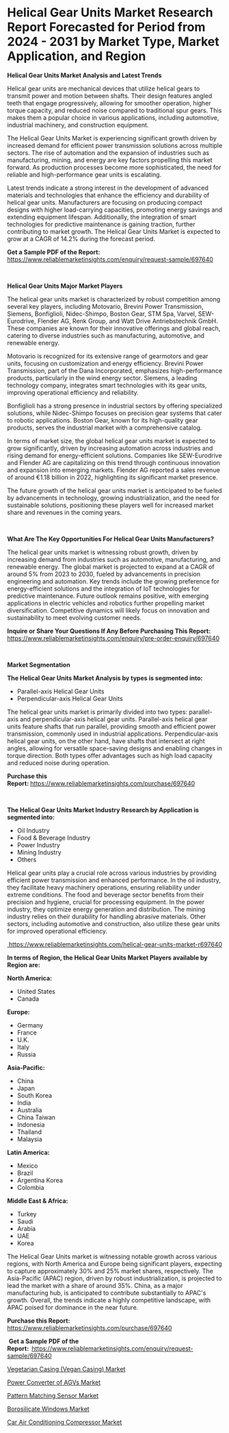 <p><h1>Helical Gear Units Market Research Report Forecasted for Period from 2024 -  2031 by Market Type, Market Application, and Region</h1></p><p><strong>Helical Gear Units Market Analysis and Latest Trends</strong></p>
<p><p>Helical gear units are mechanical devices that utilize helical gears to transmit power and motion between shafts. Their design features angled teeth that engage progressively, allowing for smoother operation, higher torque capacity, and reduced noise compared to traditional spur gears. This makes them a popular choice in various applications, including automotive, industrial machinery, and construction equipment.</p><p>The Helical Gear Units Market is experiencing significant growth driven by increased demand for efficient power transmission solutions across multiple sectors. The rise of automation and the expansion of industries such as manufacturing, mining, and energy are key factors propelling this market forward. As production processes become more sophisticated, the need for reliable and high-performance gear units is escalating.</p><p>Latest trends indicate a strong interest in the development of advanced materials and technologies that enhance the efficiency and durability of helical gear units. Manufacturers are focusing on producing compact designs with higher load-carrying capacities, promoting energy savings and extending equipment lifespan. Additionally, the integration of smart technologies for predictive maintenance is gaining traction, further contributing to market growth. The Helical Gear Units Market is expected to grow at a CAGR of 14.2% during the forecast period.</p></p>
<p><strong>Get a Sample PDF of the Report:&nbsp;</strong> <a href="https://www.reliablemarketinsights.com/enquiry/request-sample/697640?utm_campaign=1197&utm_medium=2&utm_source=Github&utm_content=ia&utm_term=29092024&utm_id=helical-gear-units">https://www.reliablemarketinsights.com/enquiry/request-sample/697640</a></p>
<p>&nbsp;</p>
<p><strong>Helical Gear Units Major Market Players</strong></p>
<p><p>The helical gear units market is characterized by robust competition among several key players, including Motovario, Brevini Power Transmission, Siemens, Bonfiglioli, Nidec-Shimpo, Boston Gear, STM Spa, Varvel, SEW-Eurodrive, Flender AG, Renk Group, and Watt Drive Antriebstechnik GmbH. These companies are known for their innovative offerings and global reach, catering to diverse industries such as manufacturing, automotive, and renewable energy.</p><p>Motovario is recognized for its extensive range of gearmotors and gear units, focusing on customization and energy efficiency. Brevini Power Transmission, part of the Dana Incorporated, emphasizes high-performance products, particularly in the wind energy sector. Siemens, a leading technology company, integrates smart technologies with its gear units, improving operational efficiency and reliability.</p><p>Bonfiglioli has a strong presence in industrial sectors by offering specialized solutions, while Nidec-Shimpo focuses on precision gear systems that cater to robotic applications. Boston Gear, known for its high-quality gear products, serves the industrial market with a comprehensive catalog.</p><p>In terms of market size, the global helical gear units market is expected to grow significantly, driven by increasing automation across industries and rising demand for energy-efficient solutions. Companies like SEW-Eurodrive and Flender AG are capitalizing on this trend through continuous innovation and expansion into emerging markets. Flender AG reported a sales revenue of around €1.18 billion in 2022, highlighting its significant market presence.</p><p>The future growth of the helical gear units market is anticipated to be fueled by advancements in technology, growing industrialization, and the need for sustainable solutions, positioning these players well for increased market share and revenues in the coming years.</p></p>
<p>&nbsp;</p>
<p><strong>What Are The Key Opportunities For Helical Gear Units Manufacturers?</strong></p>
<p><p>The helical gear units market is witnessing robust growth, driven by increasing demand from industries such as automotive, manufacturing, and renewable energy. The global market is projected to expand at a CAGR of around 5% from 2023 to 2030, fueled by advancements in precision engineering and automation. Key trends include the growing preference for energy-efficient solutions and the integration of IoT technologies for predictive maintenance. Future outlook remains positive, with emerging applications in electric vehicles and robotics further propelling market diversification. Competitive dynamics will likely focus on innovation and sustainability to meet evolving customer needs.</p></p>
<p><strong>Inquire or Share Your Questions If Any Before Purchasing This Report:</strong> <a href="https://www.reliablemarketinsights.com/enquiry/pre-order-enquiry/697640?utm_campaign=1197&utm_medium=2&utm_source=Github&utm_content=ia&utm_term=29092024&utm_id=helical-gear-units">https://www.reliablemarketinsights.com/enquiry/pre-order-enquiry/697640</a></p>
<p>&nbsp;</p>
<p><strong>Market Segmentation</strong></p>
<p><strong>The Helical Gear Units Market Analysis by types is segmented into:</strong></p>
<p><ul><li>Parallel-axis Helical Gear Units</li><li>Perpendicular-axis Helical Gear Units</li></ul></p>
<p><p>The helical gear units market is primarily divided into two types: parallel-axis and perpendicular-axis helical gear units. Parallel-axis helical gear units feature shafts that run parallel, providing smooth and efficient power transmission, commonly used in industrial applications. Perpendicular-axis helical gear units, on the other hand, have shafts that intersect at right angles, allowing for versatile space-saving designs and enabling changes in torque direction. Both types offer advantages such as high load capacity and reduced noise during operation.</p></p>
<p><strong>Purchase this Report:&nbsp;</strong><a href="https://www.reliablemarketinsights.com/purchase/697640?utm_campaign=1197&utm_medium=2&utm_source=Github&utm_content=ia&utm_term=29092024&utm_id=helical-gear-units">https://www.reliablemarketinsights.com/purchase/697640</a></p>
<p>&nbsp;</p>
<p><strong>The Helical Gear Units Market Industry Research by Application is segmented into:</strong></p>
<p><ul><li>Oil Industry</li><li>Food & Beverage Industry</li><li>Power Industry</li><li>Mining Industry</li><li>Others</li></ul></p>
<p><p>Helical gear units play a crucial role across various industries by providing efficient power transmission and enhanced performance. In the oil industry, they facilitate heavy machinery operations, ensuring reliability under extreme conditions. The food and beverage sector benefits from their precision and hygiene, crucial for processing equipment. In the power industry, they optimize energy generation and distribution. The mining industry relies on their durability for handling abrasive materials. Other sectors, including automotive and construction, also utilize these gear units for improved operational efficiency.</p></p>
<p><a href="https://www.reliablemarketinsights.com/helical-gear-units-market-r697640?utm_campaign=1197&utm_medium=2&utm_source=Github&utm_content=ia&utm_term=29092024&utm_id=helical-gear-units">&nbsp;https://www.reliablemarketinsights.com/helical-gear-units-market-r697640</a></p>
<p><strong>In terms of Region, the Helical Gear Units Market Players available by Region are:</strong></p>
<p>
    <p> <strong> North America: </strong>
        <ul>
            <li>United States</li>
            <li>Canada</li>
        </ul>
        </p> 
    <p> <strong> Europe: </strong>
        <ul>
            <li>Germany</li>
            <li>France</li>
            <li>U.K.</li>
            <li>Italy</li>
            <li>Russia</li>
        </ul>
        </p> 
    <p> <strong> Asia-Pacific: </strong>
        <ul>
            <li>China</li>
            <li>Japan</li>
            <li>South Korea</li>
            <li>India</li>
            <li>Australia</li>
            <li>China Taiwan</li>
            <li>Indonesia</li>
            <li>Thailand</li>
            <li>Malaysia</li>
        </ul>
        </p> 
    <p> <strong> Latin America: </strong>
        <ul>
            <li>Mexico</li>
            <li>Brazil</li>
            <li>Argentina Korea</li>
            <li>Colombia</li>
        </ul>
        </p> 
    <p> <strong> Middle East & Africa: </strong>
        <ul>
            <li>Turkey</li>
            <li>Saudi</li>
            <li>Arabia</li>
            <li>UAE</li>
            <li>Korea</li>
        </ul>
    </p>
    </p>
<p><p>The Helical Gear Units market is witnessing notable growth across various regions, with North America and Europe being significant players, expecting to capture approximately 30% and 25% market shares, respectively. The Asia-Pacific (APAC) region, driven by robust industrialization, is projected to lead the market with a share of around 35%. China, as a major manufacturing hub, is anticipated to contribute substantially to APAC's growth. Overall, the trends indicate a highly competitive landscape, with APAC poised for dominance in the near future.</p></p>
<p><strong>Purchase this Report: </strong><a href="https://www.reliablemarketinsights.com/purchase/697640?utm_campaign=1197&utm_medium=2&utm_source=Github&utm_content=ia&utm_term=29092024&utm_id=helical-gear-units">https://www.reliablemarketinsights.com/purchase/697640</a></p>
<p>&nbsp;<strong>Get a Sample PDF of the Report:&nbsp;&nbsp;</strong><a href="https://www.reliablemarketinsights.com/enquiry/request-sample/697640?utm_campaign=1197&utm_medium=2&utm_source=Github&utm_content=ia&utm_term=29092024&utm_id=helical-gear-units">https://www.reliablemarketinsights.com/enquiry/request-sample/697640</a></p>
<p><strong></strong></p>
<p><p><a href="https://issuu.com/reportprime-2/docs/vegetarian-casing-vegan-casing-mark_3bf2ca13357c33?utm_campaign=1197&utm_medium=2&utm_source=Github&utm_content=ia&utm_term=29092024&utm_id=helical-gear-units">Vegetarian Casing (Vegan Casing) Market</a></p><p><a href="https://issuu.com/reportprime-2/docs/power-converter-of-agvs-market-size_7dee88ed20951d?utm_campaign=1197&utm_medium=2&utm_source=Github&utm_content=ia&utm_term=29092024&utm_id=helical-gear-units">Power Converter of AGVs Market</a></p><p><a href="https://www.linkedin.com/pulse/global-pattern-matching-sensor-market-trends-innovations-forward-looking-yyhpf?utm_campaign=1197&utm_medium=2&utm_source=Github&utm_content=ia&utm_term=29092024&utm_id=helical-gear-units">Pattern Matching Sensor Market</a></p><p><a href="https://www.linkedin.com/pulse/insights-borosilicate-windows-market-share-competitive-landscape-grgme?utm_campaign=1197&utm_medium=2&utm_source=Github&utm_content=ia&utm_term=29092024&utm_id=helical-gear-units">Borosilicate Windows Market</a></p><p><a href="https://www.linkedin.com/pulse/insights-car-air-conditioning-compressor-market-size-which-expanding-kyrfe?utm_campaign=1197&utm_medium=2&utm_source=Github&utm_content=ia&utm_term=29092024&utm_id=helical-gear-units">Car Air Conditioning Compressor Market</a></p></p>